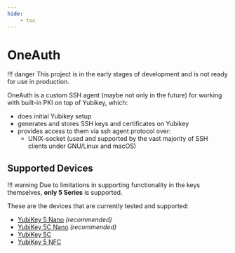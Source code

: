 ```yaml
---
hide:
    - toc
---
```

# OneAuth

!!! danger
    This project is in the early stages of development and is not ready for use in production.

OneAuth is a custom SSH agent (maybe not only in the future) for working with built-in PKI on top of Yubikey, which:

* does initial Yubikey setup
* generates and stores SSH keys and certificates on Yubikey
* provides access to them via ssh agent protocol over:
    * UNIX-socket (used and supported by the vast majority of SSH clients under GNU/Linux and macOS)

## Supported Devices

!!! warning
    Due to limitations in supporting functionality in the keys themselves, **only 5 Series** is supported.

These are the devices that are currently tested and supported:

* [YubiKey 5 Nano](https://www.yubico.com/product/yubikey-5-nano/?utm_source=oneauth.vitalvas.dev) *(recommended)*
* [YubiKey 5C Nano](https://www.yubico.com/product/yubikey-5c-nano/?utm_source=oneauth.vitalvas.dev) *(recommended)*
* [YubiKey 5C](https://www.yubico.com/product/yubikey-5c/?utm_source=oneauth.vitalvas.dev)
* [YubiKey 5 NFC](https://www.yubico.com/product/yubikey-5-nfc/?utm_source=oneauth.vitalvas.dev)
